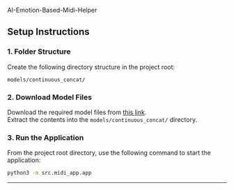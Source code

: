 AI-Emotion-Based-Midi-Helper



## Setup Instructions

### 1. Folder Structure
Create the following directory structure in the project root:
```
models/continuous_concat/
```

### 2. Download Model Files
Download the required model files from [this link](https://drive.google.com/file/d/17Exfxjtq7bI9EKtEZlOrBCkx8RBx7h77/view?usp=sharing).  
Extract the contents into the `models/continuous_concat/` directory.

### 3. Run the Application
From the project root directory, use the following command to start the application:
```bash
python3 -m src.midi_app.app
```

---


